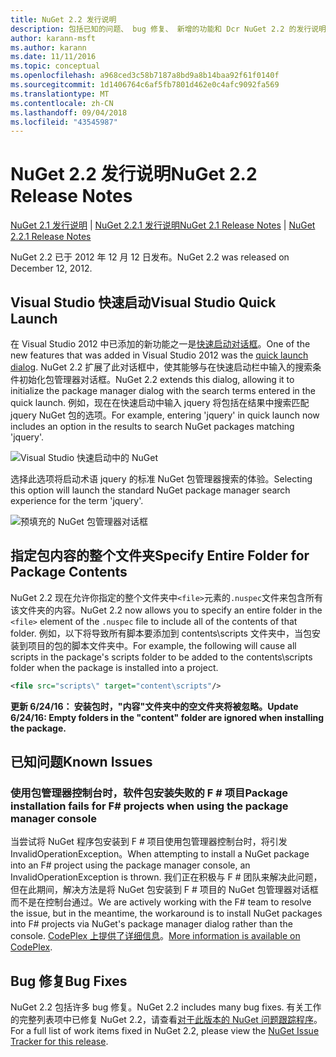 ```yaml
---
title: NuGet 2.2 发行说明
description: 包括已知的问题、 bug 修复、 新增的功能和 Dcr NuGet 2.2 的发行说明。
author: karann-msft
ms.author: karann
ms.date: 11/11/2016
ms.topic: conceptual
ms.openlocfilehash: a968ced3c58b7187a8bd9a8b14baa92f61f0140f
ms.sourcegitcommit: 1d1406764c6af5fb7801d462e0c4afc9092fa569
ms.translationtype: MT
ms.contentlocale: zh-CN
ms.lasthandoff: 09/04/2018
ms.locfileid: "43545987"
---
```

# <a name="nuget-22-release-notes"></a><span data-ttu-id="5cd6c-103">NuGet 2.2 发行说明</span><span class="sxs-lookup"><span data-stu-id="5cd6c-103">NuGet 2.2 Release Notes</span></span>

<span data-ttu-id="5cd6c-104">[NuGet 2.1 发行说明](../release-notes/nuget-2.1.md) | [NuGet 2.2.1 发行说明](../release-notes/nuget-2.2.1.md)</span><span class="sxs-lookup"><span data-stu-id="5cd6c-104">[NuGet 2.1 Release Notes](../release-notes/nuget-2.1.md) | [NuGet 2.2.1 Release Notes](../release-notes/nuget-2.2.1.md)</span></span>

<span data-ttu-id="5cd6c-105">NuGet 2.2 已于 2012 年 12 月 12 日发布。</span><span class="sxs-lookup"><span data-stu-id="5cd6c-105">NuGet 2.2 was released on December 12, 2012.</span></span>

## <a name="visual-studio-quick-launch"></a><span data-ttu-id="5cd6c-106">Visual Studio 快速启动</span><span class="sxs-lookup"><span data-stu-id="5cd6c-106">Visual Studio Quick Launch</span></span>
<span data-ttu-id="5cd6c-107">在 Visual Studio 2012 中已添加的新功能之一是[快速启动对话框](/visualstudio/ide/reference/quick-launch-environment-options-dialog-box)。</span><span class="sxs-lookup"><span data-stu-id="5cd6c-107">One of the new features that was added in Visual Studio 2012 was the [quick launch dialog](/visualstudio/ide/reference/quick-launch-environment-options-dialog-box).</span></span> <span data-ttu-id="5cd6c-108">NuGet 2.2 扩展了此对话框中，使其能够与在快速启动栏中输入的搜索条件初始化包管理器对话框。</span><span class="sxs-lookup"><span data-stu-id="5cd6c-108">NuGet 2.2 extends this dialog, allowing it to initialize the package manager dialog with the search terms entered in the quick launch.</span></span> <span data-ttu-id="5cd6c-109">例如，现在在快速启动中输入 jquery 将包括在结果中搜索匹配 jquery NuGet 包的选项。</span><span class="sxs-lookup"><span data-stu-id="5cd6c-109">For example, entering 'jquery' in quick launch now includes an option in the results to search NuGet packages matching 'jquery'.</span></span>

![Visual Studio 快速启动中的 NuGet](./media/quick-launch.png)

<span data-ttu-id="5cd6c-111">选择此选项将启动术语 jquery 的标准 NuGet 包管理器搜索的体验。</span><span class="sxs-lookup"><span data-stu-id="5cd6c-111">Selecting this option will launch the standard NuGet package manager search experience for the term 'jquery'.</span></span>

![预填充的 NuGet 包管理器对话框](./media/pkg-mgr-search-from-quick-launch.png)

## <a name="specify-entire-folder-for-package-contents"></a><span data-ttu-id="5cd6c-113">指定包内容的整个文件夹</span><span class="sxs-lookup"><span data-stu-id="5cd6c-113">Specify Entire Folder for Package Contents</span></span>
<span data-ttu-id="5cd6c-114">NuGet 2.2 现在允许你指定的整个文件夹中`<file>`元素的`.nuspec`文件来包含所有该文件夹的内容。</span><span class="sxs-lookup"><span data-stu-id="5cd6c-114">NuGet 2.2 now allows you to specify an entire folder in the `<file>` element of the `.nuspec` file to include all of the contents of that folder.</span></span> <span data-ttu-id="5cd6c-115">例如，以下将导致所有脚本要添加到 contents\scripts 文件夹中，当包安装到项目的包的脚本文件夹中。</span><span class="sxs-lookup"><span data-stu-id="5cd6c-115">For example, the following will cause all scripts in the package's scripts folder to be added to the contents\scripts folder when the package is installed into a project.</span></span>

```xml
<file src="scripts\" target="content\scripts"/>
```

<span data-ttu-id="5cd6c-116">**更新 6/24/16： 安装包时，"内容"文件夹中的空文件夹将被忽略。**</span><span class="sxs-lookup"><span data-stu-id="5cd6c-116">**Update 6/24/16: Empty folders in the "content" folder are ignored when installing the package.**</span></span>

## <a name="known-issues"></a><span data-ttu-id="5cd6c-117">已知问题</span><span class="sxs-lookup"><span data-stu-id="5cd6c-117">Known Issues</span></span>

### <a name="package-installation-fails-for-f-projects-when-using-the-package-manager-console"></a><span data-ttu-id="5cd6c-118">使用包管理器控制台时，软件包安装失败的 F # 项目</span><span class="sxs-lookup"><span data-stu-id="5cd6c-118">Package installation fails for F# projects when using the package manager console</span></span>
<span data-ttu-id="5cd6c-119">当尝试将 NuGet 程序包安装到 F # 项目使用包管理器控制台时，将引发 InvalidOperationException。</span><span class="sxs-lookup"><span data-stu-id="5cd6c-119">When attempting to install a NuGet package into an F# project using the package manager console, an InvalidOperationException is thrown.</span></span> <span data-ttu-id="5cd6c-120">我们正在积极与 F # 团队来解决此问题，但在此期间，解决方法是将 NuGet 包安装到 F # 项目的 NuGet 包管理器对话框而不是在控制台通过。</span><span class="sxs-lookup"><span data-stu-id="5cd6c-120">We are actively working with the F# team to resolve the issue, but in the meantime, the workaround is to install NuGet packages into F# projects via NuGet's package manager dialog rather than the console.</span></span> <span data-ttu-id="5cd6c-121">[CodePlex 上提供了详细信息](http://nuget.codeplex.com/workitem/2873)。</span><span class="sxs-lookup"><span data-stu-id="5cd6c-121">[More information is available on CodePlex](http://nuget.codeplex.com/workitem/2873).</span></span>


## <a name="bug-fixes"></a><span data-ttu-id="5cd6c-122">Bug 修复</span><span class="sxs-lookup"><span data-stu-id="5cd6c-122">Bug Fixes</span></span>
<span data-ttu-id="5cd6c-123">NuGet 2.2 包括许多 bug 修复。</span><span class="sxs-lookup"><span data-stu-id="5cd6c-123">NuGet 2.2 includes many bug fixes.</span></span> <span data-ttu-id="5cd6c-124">有关工作的完整列表项中已修复 NuGet 2.2，请查看[对于此版本的 NuGet 问题跟踪程序](http://nuget.codeplex.com/workitem/list/advanced?keyword=&status=Closed&type=All&priority=All&release=NuGet%202.2&assignedTo=All&component=All&sortField=LastUpdatedDate&sortDirection=Descending&page=0)。</span><span class="sxs-lookup"><span data-stu-id="5cd6c-124">For a full list of work items fixed in NuGet 2.2, please view the [NuGet Issue Tracker for this release](http://nuget.codeplex.com/workitem/list/advanced?keyword=&status=Closed&type=All&priority=All&release=NuGet%202.2&assignedTo=All&component=All&sortField=LastUpdatedDate&sortDirection=Descending&page=0).</span></span>
